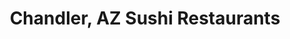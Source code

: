---
layout: city
title: Chandler, AZ Sushi Restaurants
permalink: /arizona/chandler/
stateAbbr: AZ
stateName: Arizona
cityName: Chandler

---